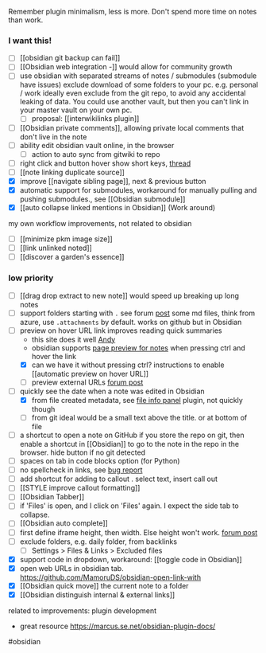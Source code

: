 Remember plugin minimalism, less is more.
Don't spend more time on notes than work.

### I want this!
- [ ] [[obsidian git backup can fail]]
- [ ] [[Obsidian web integration -]] would allow for community growth
- [ ] use obsidian with separated streams of notes / submodules (submodule have issues)
	exclude download of some folders to your pc. e.g. personal / work
	ideally even exclude from the git repo, to avoid any accidental leaking of data.
	You could use another vault, but then you can't link in your master vault on your own pc.
	- [ ] proposal: [[interwikilinks plugin]]
- [ ] [[Obsidian private comments]], allowing private local comments that don't live in the note
- [ ] ability edit obsidian vault online, in the browser
	- [ ] action to auto sync from gitwiki to repo
- [ ] right click and button hover show short keys, [thread](https://forum.obsidian.md/t/adding-shortcuts-to-the-right-click-context-menu/46160) 
- [ ] [[note linking duplicate source]]
- [x] improve [[navigate sibling page]], next & previous button
- [x] automatic support for submodules, workaround for manually pulling and pushing submodules., see [[Obsidian submodule]]
- [x] [[auto collapse linked mentions in Obsidian]] (Work around)

my own workflow improvements, not related to obsidian
- [ ] [[minimize pkm image size]]
- [ ] [[link unlinked noted]]
- [ ] [[discover a garden's essence]]
### low priority 
- [ ] [[drag drop extract to new note]] would speed up breaking up long notes
- [ ] support folders starting with `.` see forum [post](https://forum.obsidian.md/t/enable-use-of-hidden-files-and-folders-starting-with-a-dot-dotfiles-dotfolders-within-obsidian/26908)
      some md files, think from azure, use `.attachments` by default. works on github but in Obsidian 
- [ ] preview on hover URL link improves reading quick summaries
	- this site does it well [Andy](https://notes.andymatuschak.org/)
	- obsidian supports [page preview for notes](https://help.obsidian.md/Plugins/Page+preview) when pressing ctrl and hover the link
	- [x] can we have it without pressing ctrl?
	      instructions to enable [[automatic preview on hover URL]]
	- [ ] preview external URLs [forum post](https://forum.obsidian.md/t/show-preview-on-hover-over-external-link-e-g-to-a-webpage/9104)
- [ ] quickly see the date when a note was edited in Obsidian 
	- [x] from file created metadata, see [file info panel](https://github.com/CattailNu/obsidian-file-info-panel-plugin) plugin, not quickly though
	- [ ] from git
	ideal would be a small text above the title. or at bottom of file
- [ ] a shortcut to open a note on GitHub
	if you store the repo on git, then enable a shortcut in [[Obsidian]] to go to the note in the repo in the browser. hide button if no git detected
- [ ] spaces on tab in code blocks option (for Python)
- [ ] no spellcheck in links, see [bug report](https://forum.obsidian.md/t/disable-spellcheck-in-urls-and-links/50118) 
- [ ] add shortcut for adding to callout . select text, insert call out
- [ ] [[STYLE improve callout formatting]]
- [ ] [[Obsidian Tabber]] 
- [ ] if 'Files' is open, and I click on 'Files' again. I expect the side tab to collapse.
- [ ] [[Obsidian auto complete]]
- [ ] first define iframe height, then width. Else height won't work.  [forum post](https://forum.obsidian.md/t/iframe/14296/20)
- [ ] exclude folders, e.g. daily folder, from backlinks
	- [ ] Settings > Files & Links > Excluded files
- [x] support code in dropdown, workaround: [[toggle code in Obsidian]]
- [x] open web URLs in obsidian tab.  https://github.com/MamoruDS/obsidian-open-link-with
- [x] [[Obsidian quick move]] the current note to a folder
- [x] [[Obsidian distinguish internal & external links]]

related to improvements:
plugin development
- great resource https://marcus.se.net/obsidian-plugin-docs/

#obsidian 

